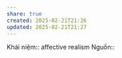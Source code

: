 ```yaml
---
share: true
created: 2025-02-21T21:26
updated: 2025-02-21T21:27
---
```

Khái niệm:: 
affective realism 
Nguồn:: 